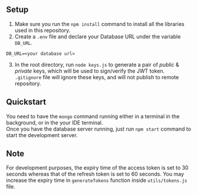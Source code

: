 ## Setup
1. Make sure you run the `npm install` command to install all the libraries used in this repository.
2. Create a `.env` file and declare your Database URL under the variable `DB_URL`.  
```
DB_URL=<your database url>
```
3. In the root directory, run `node keys.js` to generate a pair of *public* & *private* keys, which will be used to sign/verify the JWT token. `.gitignore` file will ignore these keys, and will not publish to remote repository.

## Quickstart
You need to have the `mongo` command running either in a terminal in the background, or in the your IDE terminal.  
Once you have the database server running, just run `npm start` command to start the development server.  

## Note
For development purposes, the expiry time of the access token is set to 30 seconds whereas that of the refresh token
is set to 60 seconds. You may increase the expiry time in `generateTokens` function inside `utils/tokens.js` file.
